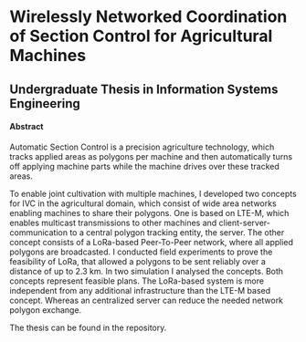 # Wirelessly Networked Coordination of Section Control for Agricultural Machines

## Undergraduate Thesis in Information Systems Engineering

#### Abstract

Automatic Section Control is a precision agriculture technology, which tracks applied areas as polygons per machine and then automatically turns off applying machine parts while the machine drives over these tracked areas.

To enable joint cultivation with multiple machines, I developed two concepts for IVC in the agricultural domain, which consist of wide area networks enabling machines to share their polygons. One is based on LTE-M, which enables multicast transmissions to other machines and client-server-communication to a central polygon tracking entity, the server. The other concept consists of a LoRa-based Peer-To-Peer network, where all applied polygons are broadcasted. I conducted field experiments to prove the feasibility of LoRa, that allowed a polygons to be sent reliably over a distance of up to 2.3 km. In two simulation I analysed the concepts. Both concepts represent feasible plans. The LoRa-based system is more independent from any additional infrastructure than the LTE-M based concept. Whereas an centralized  server can reduce the needed network polygon exchange.


The thesis can be found in the repository. 
